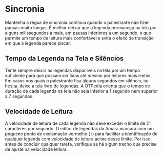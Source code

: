 # Sincronia

Mantenha a régua de sincronia contínua quando o palestrante não fizer pausas muito longas. É melhor deixar que a legenda permaneça na tela por alguns milissegundos a mais, em pausas inferiores a um segundo, o que permite um tempo de leitura mais confortável e evita o efeito de transição em que a legenda parece piscar.

## Tempo da Legenda na Tela e Silêncios

Tente sempre deixar as legendas disponíveis na tela por um tempo suficiente para que possam ser lidas até mesmo por leitores mais lentos. Em casos nos quais o palestrante fica alguns segundos em silêncio, ou hesita, deixe a tela livre de legendas. A OTPedia orienta que o tempo de duração de cada legenda na tela não seja inferior a 1 segundo nem superior a 7 segundos.

## Velocidade de Leitura

A velocidade de leitura de cada legenda não deve exceder o limite de 21 caracteres por segundo. O editor de legendas do Amara marcará com um pequeno ponto de exclamação vermelho (`!`) para facilitar a identificação de qualquer legenda com velocidade de leitura acima desse limite. Por isso, antes de concluir qualquer tarefa, verifique se há algum trecho que precise de ajuste na velocidade leitura.

